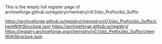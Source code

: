 This is the empty full register page of 
archiveforge.github.io/registry/chemistry/v0.1/doi_Prefix/doi_Suffix

https://archiveforge.github.io/registry/chemistry/v0.1/doi_Prefix/doi_Suffix/chemWithStructure.json
https://archiveforge.github.io/registry/
https://registry.archiveforge.org/chemistry/v0.1/doi_Prefix/doi_Suffix/chemWithStructure.json
